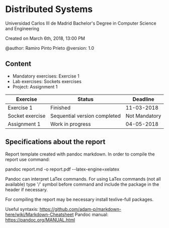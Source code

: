 # Distributed Systems

Universidad Carlos III de Madrid
Bachelor's Degree in Computer Science and Engineering

Created on March 6th, 2018, 13:00 PM

@author: Ramiro Pinto Prieto
@version: 1.0


## Content

- Mandatory exercises: Exercise 1
- Lab exercises: Sockets exercises
- Project: Assignment 1

 Exercise | Status | Deadline
 --- | --- | ---
 Exercise 1 | Finished | 11-03-2018
 Socket exercise | Sequential version completed | Not Mandatory
 Assignment 1 | Work in progress | 04-05-2018

## Specifications about the report

Report template created with pandoc markdown. In order to compile the report use command:

pandoc report.md -o report.pdf --latex-engine=xelatex

Pandoc can interpret LaTex commands. For using LaTex commands (not all available) type '/' symbol before command and include the package in the header if necessary.

For compiling the report may be necessary install texlive-full packages.

Useful syntaxis: https://github.com/adam-p/markdown-here/wiki/Markdown-Cheatsheet
Pandoc manual: https://pandoc.org/MANUAL.html
